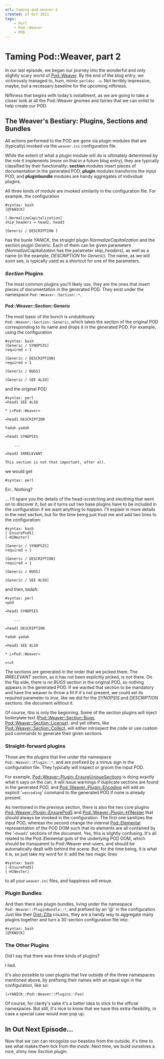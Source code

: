 ```yaml
---
url: taming-pod-weaver-2
created: 23 Oct 2011
tags:
    - Perl
    - Pod::Weaver
    - POD
---
```


# Taming Pod::Weaver, part 2

In our last episode, we began our journey into the wonderful and only slightly
scary world of [Pod::Weaver](cpan). By the end of the blog entry, we victorously
managed to, hum, mimic `perldoc -u`. Not terribly impressive, maybe, but
a necessary baseline for the upcoming niftiness. 

Niftiness that begins with
today's installment, as we are going to take a closer look at all the Pod::Weaver gnomes
and fairies that we can enlist to help create our POD.

## The Weaver's Bestiary: Plugins, Sections and Bundles

All actions performed to the POD are gone via plugin modules that
are (typically) invoked via the `weaver.ini` configuration file. 

While the extent
of what a plugin module will do is ultimately determined by the
role it implements (more on that in a future blog entry), they are
typically classified by their functionality: **section** modules insert pieces
of documentation in the generated POD, **plugin** modules transforms the input
POD, and **pluginbundle** modules are handy aggregates of individual plugins.

All three kinds of module are invoked similarily in the configuration file.
For example, the configuration

    #syntax: bash
    [@YANICK]

    [-NormalizeCapitalization]
    skip_headers = head2, head3

    [Generic / DESCRIPTION ]

has the bunle *YANICK*, the straight plugin *NormalizeCapitalization*
and the section plugin *Generic*. Each of them can be given parameters
(*NormalizeCapitalization* has the parameter *skip_headers*), as well
as a name (in the example, *DESCRIPTION* for *Generic*). The name,
as we will soon see, is typically used as a shortcut for one of the
parameters.

### *Section* Plugins

The most common plugins you'll likely use, they are the ones
that insert pieces of documentation in the generated POD. 
They exist under the namespace `Pod::Weaver::Section::*`.

#### Pod::Weaver::Section::Generic

The most basic of the bunch is undubitously `Pod::Weaver::Section::Generic`,
which takes the section of the original POD corresponding to its name and drops it 
in the generated POD.  For example, using the configuration

    #syntax: bash
    [Generic / SYNOPSIS]
    required = 1

    [Generic / DESCRIPTION]
    required = 1

    [Generic / BUGS]

    [Generic / SEE ALSO]

and the original POD

    #syntax: perl
    =head1 SEE ALSO

    * L<Pod::Weaver>

    =head1 DESCRIPTION

    Yadah yadah

    =head1 SYNOPSIS

        ...

    =head1 IRRELEVANT

    This section is not that important, after all.

we would get

    #syntax: perl
    


Err.. Nothing? 

... I'll spare you the details of the head-scratching and sleuthing
that went on to discover it, but as it turns out two base plugins have to be 
included in the configuration if we want anything to happen. I'll explain
in more details in the next section, but for the time being just trust me and
add two lines to the configuration:

    #syntax: bash
    [-EnsurePod5]
    [-H1Nester]

    [Generic / SYNOPSIS]
    required = 1

    [Generic / DESCRIPTION]
    required = 1

    [Generic / BUGS]

    [Generic / SEE ALSO]

and then, *tadah*:

    #syntax: perl
    =pod

    =head1 SYNOPSIS

        ...

    =head1 DESCRIPTION

    Yadah yadah

    =head1 SEE ALSO

    * L<Pod::Weaver>

    =cut

The sections are generated in the order that we picked them. The
*IRRELEVANT* section, as it has not been explicitly picked,
is not there. On the flip side, there is no *BUGS* section in the original
POD, so nothing appears in the generated POD. If we wanted that section to be
mandatory and have the weaver
to throw a fit if it's not present, 
we could set its 
*required* parameter to *true*, like we did for the *SYNOPSIS* and
*DESCRIPTION* sections.
the document without it.

Of course, this is only the beginning. Some of the section plugins will inject 
boilerplate text ([Pod::Weaver::Section::Bugs](cpan), 
[Pod::Weaver::Section::License](cpan)),
and yet others,
like [Pod::Weaver::Section::Collect](cpan), will
either introspect the code or use custom pod commands to generate
their given sections.

### Straight-forward plugins

Those are the plugins that live under the namespace `Pod::Weaver::Plugin::*`,
and are prefixed by a minus sign in the configuration file. They 
typically will inspect or groom the input POD.  

For example, 
[Pod::Weaver::Plugin::EnsureUniqueSections](cpan) is doing exactly what it says on
the can, it will issue warnings if duplicate sections are found in the 
generated POD, and [Pod::Weaver::Plugin::Encoding](cpan) will add an
explicit '`=encoding`'
command to the generated POD if none is already present.

As mentioned in the previous section, there is also the two core 
plugins 
[Pod::Weaver::Plugin::EnsurePod5](cpan)
and 
[Pod::Weaver::Plugin::H1Nester](cpan)
that should always be invoked in the configuration. The first one sanitizes the
input POD, whereas the second change the internal [Pod::Elemental](cpan) representation of the POD
DOM such that its elements are all contained by the '`=head1`' sections of the
document. Yes, this is slightly confusing. It's all related to the
Pod::Elemental guts of the underlying POD DOM, which should be transparent to 
Pod::Weaver end-users, and should be automatically dealt with 
behind the scene. But, for the time being, it is  what it is, 
so just take my word for it: add the two magic lines

    #syntax: bash
    [-EnsurePod5]
    [-H1Nester]

to all your `weaver.ini` files, and happiness will ensue.


### Plugin Bundles

And then there are plugin bundles, living under the namespace
`Pod::Weaver::PluginBundle::*`, and prefixed by an '@' in the configuration.
Just like their [Dist::Zilla](cpan) cousins, they are a handy way to aggregate 
many plugins together and turn a 30-section configuration file into:

    #syntax: bash
    [@YANICK]


### The Other Plugins

Did I say that there was three kinds of plugins?

I lied.

It's also possible to user plugins that live outside of the three
namespaces mentioned above, by prefixing their names
with an equal sign in the configuration, like so:

    [=YANICK::Pod::Weaver::Plugins::Foo]

Of course, for clarity's sake it's a better idea to stick to the official
namespaces. But still, it's nice to know that we have this extra-flexibility,
in case a special case would ever pop up.

## In Out Next Episode...

Now that we can can recognize our beasties from the outside, it's time
to see what makes them tick from the *inside*. 
Next time, we build ourselves a nice, shiny new *Section* plugin.
